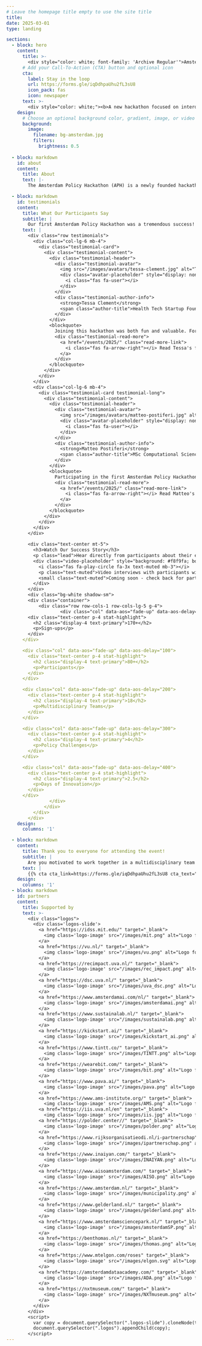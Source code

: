 ```yaml
---
# Leave the homepage title empty to use the site title
title:
date: 2025-03-01
type: landing

sections:
  - block: hero
    content:
      title: >-
        <div style="color: white; font-family: 'Archive Regular'">Amsterdam Policy Hackathon</div>
      # Add your Call-To-Action (CTA) button and optional icon
      cta:
        label: Stay in the loop
        url: https://forms.gle/iqDdhpaUhu2fL3sU8
        icon_pack: fas
        icon: newspaper
      text: >-
        <div style="color: white;"><b>A new hackathon focused on interdisciplinary, data-driven policymaking.</b></div><!--Custom spacing--><div class="mb-3"></div><!--GitHub Button JS--><script async defer src="https://buttons.github.io/buttons.js"></script>   
    design:
      # Choose an optional background color, gradient, image, or video
      background:
        image:
          filename: bg-amsterdam.jpg
          filters:
            brightness: 0.5
  
  - block: markdown
    id: about
    content:
      title: About
      text: |-
        The Amsterdam Policy Hackathon (APH) is a newly founded hackathon event in Amsterdam, the Netherlands. During this 2.5 days competition event, students and young professionals form multidisciplinary teams to develop data-informed policies and/ or policy tools to help with solving the most pressing societal issues in Amsterdam or the Netherlands more broadly. The challenges are provided by both government and industry stakeholders. At the core, the event champions research and policy development at the interdisciplinary intersection between technology and society. The event is inspired by the MIT Policy Hackathon, which is a similar competition held annually at the Massachusetts Institute of Technology in Boston, US.

  - block: markdown
    id: testimonials
    content:
      title: What Our Participants Say
      subtitle: |
        Our first Amsterdam Policy Hackathon was a tremendous success! Here's what participants had to say about their experience. <a href="/events/2025/#more-testimonials-on-linkedin" style="color: #0077b5; text-decoration: none;">View more testimonials on LinkedIn</a>.
      text: |
        <div class="row testimonials">
          <div class="col-lg-6 mb-4">
            <div class="testimonial-card">
              <div class="testimonial-content">
                <div class="testimonial-header">
                  <div class="testimonial-avatar">
                    <img src="/images/avatars/tessa-clement.jpg" alt="Tessa Clement" class="avatar-img" onerror="this.style.display='none'; this.nextElementSibling.style.display='block';">
                    <div class="avatar-placeholder" style="display: none;">
                      <i class="fas fa-user"></i>
                    </div>
                  </div>
                  <div class="testimonial-author-info">
                    <strong>Tessa Clement</strong>
                    <span class="author-title">Health Tech Startup Founder</span>
                  </div>
                </div>
                <blockquote>
                  Joining this hackathon was both fun and valuable. For me, the best part was experimenting with ideas, meeting new people, and testing skills in a fast-paced setting.”
                  <div class="testimonial-read-more">
                    <a href="/events/2025/" class="read-more-link">
                      <i class="fas fa-arrow-right"></i> Read Tessa's full testimonial
                    </a>
                  </div>
                </blockquote>
              </div>
            </div>
          </div>
          <div class="col-lg-6 mb-4">
            <div class="testimonial-card testimonial-long">
              <div class="testimonial-content">
                <div class="testimonial-header">
                  <div class="testimonial-avatar">
                    <img src="/images/avatars/matteo-postiferi.jpg" alt="Matteo Postiferi" class="avatar-img" onerror="this.style.display='none'; this.nextElementSibling.style.display='block';">
                    <div class="avatar-placeholder" style="display: none;">
                      <i class="fas fa-user"></i>
                    </div>
                  </div>
                  <div class="testimonial-author-info">
                    <strong>Matteo Postiferi</strong>
                    <span class="author-title">MSc Computational Science Student</span>
                  </div>
                </div>
                <blockquote>
                  Participating in the first Amsterdam Policy Hackathon was an exciting and rewarding experience. Even though I did not rely heavily on my technical skills, I actively used reasoning, creativity, and problem-solving throughout the competition.”
                  <div class="testimonial-read-more">
                    <a href="/events/2025/" class="read-more-link">
                      <i class="fas fa-arrow-right"></i> Read Matteo's full testimonial
                    </a>
                  </div>
                </blockquote>
              </div>
            </div>
          </div>
        </div>
        
        <div class="text-center mt-5">
          <h3>Watch Our Success Story</h3>
          <p class="lead">Hear directly from participants about their experience and the impact of the Amsterdam Policy Hackathon.</p>
          <div class="video-placeholder" style="background: #f8f9fa; border: 2px dashed #dee2e6; padding: 60px 20px; border-radius: 8px; margin: 20px 0;">
            <i class="fas fa-play-circle fa-3x text-muted mb-3"></i>
            <p class="text-muted">Video interviews with participants will be embedded here</p>
            <small class="text-muted">Coming soon - check back for participant interviews and event highlights!</small>
          </div>
        </div>
        <div class="bg-white shadow-sm">
        <div class="container">
            <div class="row row-cols-1 row-cols-lg-5 g-4">
                    <div class="col" data-aos="fade-up" data-aos-delay="0">
        <div class="text-center p-4 stat-highlight">
          <h2 class="display-4 text-primary">170+</h2>
          <p>Sign-ups</p>
        </div>
      </div>

      <div class="col" data-aos="fade-up" data-aos-delay="100">
        <div class="text-center p-4 stat-highlight">
          <h2 class="display-4 text-primary">80+</h2>
          <p>Participants</p>
        </div>
      </div>

      <div class="col" data-aos="fade-up" data-aos-delay="200">
        <div class="text-center p-4 stat-highlight">
          <h2 class="display-4 text-primary">18</h2>
          <p>Multidisciplinary Teams</p>
        </div>
      </div>

      <div class="col" data-aos="fade-up" data-aos-delay="300">
        <div class="text-center p-4 stat-highlight">
          <h2 class="display-4 text-primary">4</h2>
          <p>Policy Challenges</p>
        </div>
      </div>

      <div class="col" data-aos="fade-up" data-aos-delay="400">
        <div class="text-center p-4 stat-highlight">
          <h2 class="display-4 text-primary">2.5</h2>
          <p>Days of Innovation</p>
        </div>
      </div>
                </div>
              </div>
          </div>
        </div>
    design:
      columns: '1'

  - block: markdown
    content:
      title: Thank you to everyone for attending the event!
      subtitle: |
        Are you motivated to work together in a multidisciplinary team of motivated peers to solve some of the most pressing challenges? Participate in the first Amsterdam Policy Hackathon! Register below to stay up to date about APH.
      text: |
        {{% cta cta_link=https://forms.gle/iqDdhpaUhu2fL3sU8 cta_text="Stay in the loop" cta_new_tab="true"%}}
    design:
      columns: '1'
  - block: markdown
    id: partners
    content:
      title: Supported by
      text: >-
        <div class="logos">
          <div class='logos-slide'>
            <a href="https://idss.mit.edu/" target="_blank">
              <img class='logo-image' src="/images/mit.png" alt="Logo for MIT Institute for Data, Systems, and Society (IDSS)"">
            </a>
            <a href="https://vu.nl/" target="_blank">
              <img class='logo-image' src="/images/vu.png" alt="Logo for Vrije Universiteit (VU)"">
            </a>
            <a href="https://recimpact.uva.nl/" target="_blank">
              <img class='logo-image' src="/images/rec_impact.png" alt="Logo for UvA Roeterseilandcampus Impact (REC Impact)"">
            </a>
            <a href="https://dsc.uva.nl/" target="_blank">
              <img class='logo-image' src="/images/uva_dsc.png" alt="Logo for UvA Data Science Center"">
            </a>
            <a href="https://www.amsterdamai.com/nl/" target="_blank">
              <img class='logo-image' src="/images/amsterdamai.png" alt="Logo for Amsterdam AI"">
            </a>
            <a href="https://www.sustainalab.nl/" target="_blank">
              <img class='logo-image' src="/images/sustainalab.png" alt="Logo for Sustainalab"">
            </a>
            <a href="https://kickstart.ai/" target="_blank">
              <img class='logo-image' src="/images/kickstart_ai.png" alt="Logo for Kickstart AI"">
            </a>
            <a href="https://www.tintt.co/" target="_blank">
              <img class='logo-image' src="/images/TINTT.png" alt="Logo for TINTT"">
            </a>
            <a href="https://wearebit.com/" target="_blank">
              <img class='logo-image' src="/images/bit.png" alt="Logo for Bit"">
            </a>
            <a href="https://www.pava.ai/" target="_blank">
              <img class='logo-image' src="/images/pava.png" alt="Logo for PAVA"">
            </a>
            <a href="https://www.ams-institute.org/" target="_blank">
              <img class='logo-image' src="/images/AMS.png" alt="Logo for AMS Institute"">
            <a href="https://iis.uva.nl/en" target="_blank">
              <img class='logo-image' src="/images/iis.jpg" alt="Logo for UvA Institute for Interdisciplenary Studies (IIS)"">
            <a href="https://polder.center//" target="_blank">
              <img class='logo-image' src="/images/polder.png" alt="Logo for Polder Center"">
            </a>
            <a href="https://www.rijksorganisatieodi.nl/i-partnerschap" target="_blank">
              <img class='logo-image' src="/images/ipartnerschap.png" alt="Logo for I-Partnerschap">
            </a>
            <a href="https://www.inaiyan.com/" target="_blank">
              <img class='logo-image' src="/images/INAIYAN.png" alt="Logo for INAIYAN">
            </a>
            <a href="https://www.aisoamsterdam.com/" target="_blank">
              <img class='logo-image' src="/images/AISO.png" alt="Logo for AISO">
            </a>
            <a href="https://www.amsterdam.nl/" target="_blank">
              <img class='logo-image' src="/images/municipality.png" alt="Logo for Gemeente Amsterdam">
            </a>
            <a href="https://www.gelderland.nl/" target="_blank">
              <img class='logo-image' src="/images/gelderland.png" alt="Logo for Provincie Gelderland">
            </a>
            <a href="https://www.amsterdamsciencepark.nl/" target="_blank">
              <img class='logo-image' src="/images/amsterdamSP.png" alt="Logo for Amsterdam Science Park">
            </a>
            <a href="https://benthomas.nl/" target="_blank">
              <img class='logo-image' src="/images/thomas.png" alt="Logo for Thomas van Neerbos">
            </a>
            <a href="https://www.mtelgon.com/roses" target="_blank">
              <img class='logo-image' src="/images/elgon.svg" alt="Logo for Mount Elgon Orchards">
            </a>
            <a href="https://amsterdamdataacademy.com/" target="_blank">
              <img class='logo-image' src="/images/ADA.png" alt="Logo for Amsterdam Data Academy">
            </a>
            <a href="https://nxtmuseum.com/" target="_blank">
              <img class='logo-image' src="/images/NXTmuseum.png" alt="Logo for Nxt Museum Amsterdam">
            </a>
          </div>
        </div>
        <script>
          var copy = document.querySelector(".logos-slide").cloneNode(true);
          document.querySelector(".logos").appendChild(copy);
        </script>
---
```

